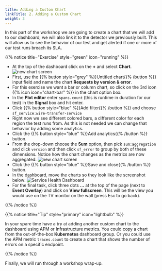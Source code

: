 ```yaml
---
title: Adding a Custom Chart
linkTitle: 2. Adding a Custom Chart
weight: 3
---
```


In this part of the workshop we are going to create a chart that we will add to our dashboard, we will also link it to the detector we previously built. This will allow us to see the behavior of our test and get alerted if one or more of our test runs breach its SLA.

{{% notice title="Exercise" style="green" icon="running" %}}

* At the top of the dashboard click on the **+** and select **Chart**.
  ![new chart screen](../images/new-chart.png)
* First, use the {{% button style="grey" %}}Untitled chart{{% /button %}} input field and name the chart **Requests by version & error**.
* For this exercise we want a bar or column chart, so click on the 3rd icon {{% icon icon="chart-bar" %}} in the chart option box.
* In the **Plot editor** enter `spans.count` (this is runtime in duration for our test) in the **Signal** box and hit enter.
* Click {{% button style="blue" %}}Add filter{{% /button %}} and choose `sf_service:wire-transfer-service`
* Right now we see different colored bars, a different color for each region the test runs from. As this is not needed we can change that behavior by adding some analytics.
* Click the {{% button style="blue" %}}Add analytics{{% /button %}} button.
* From the drop-down choose the **Sum** option, then pick `sum:aggregation` and click `version` and then click `sf_error` to group by both of these dimensions. Notice how the chart changes as the metrics are now aggregated.
![new chart screen](../images/spans-sum-version-error.png)
* Click the {{% button style="blue" %}}Save and close{{% /button %}} button.
* In the dashboard, move the charts so they look like the screenshot below:
  ![Service Health Dashboard](../images/service-health-dashboard.png)
* For the final task, click three dots **...** at the top of the page (next to **Event Overlay**) and click on **View fullscreen**. This will be the view you would use on the TV monitor on the wall (press Esc to go back).

{{% /notice %}}

{{% notice title="Tip" style="primary" icon="lightbulb" %}}

In your spare time have a try at adding another custom chart to the dashboard using APM or Infrastructure metrics. You could copy a chart from the out-of-the-box **Kubernetes** dashboard group. Or you could use the APM metric `traces.count` to create a chart that shows the number of errors on a specific endpoint.

{{% /notice %}}

 Finally, we will run through a workshop wrap-up.
